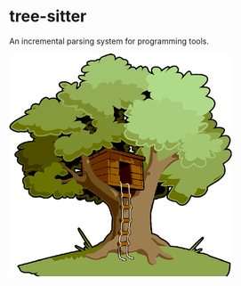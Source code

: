 # tree-sitter

An incremental parsing system for programming tools.

![tree-sitter-small](/public/tree-sitter/tree-sitter-small.png)
